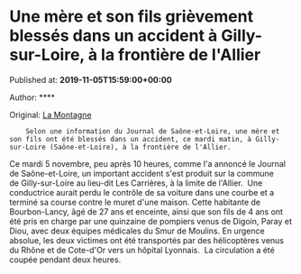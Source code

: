 
# Une mère et son fils grièvement blessés dans un accident à Gilly-sur-Loire, à la frontière de l'Allier

Published at: **2019-11-05T15:59:00+00:00**

Author: ****

Original: [La Montagne](https://www.lamontagne.fr/diou-03290/actualites/une-mere-et-son-fils-grievement-blesses-dans-un-accident-a-gilly-sur-loire-a-la-frontiere-de-l-allier_13678099/)


        Selon une information du Journal de Saône-et-Loire, une mère et son fils ont été blessés dans un accident, ce mardi matin, à Gilly-sur-Loire (Saône-et-Loire), à la frontière de l'Allier.
      
Ce mardi 5 novembre, peu après 10 heures, comme l'a annoncé le Journal de Saône-et-Loire, un important accident s'est produit sur la commune de Gilly-sur-Loire au lieu-dit Les Carrières, à la limite de l'Allier. 
Une conductrice aurait perdu le contrôle de sa voiture dans une courbe et a terminé sa course contre le muret d'une maison. Cette habitante de Bourbon-Lancy, âgé de 27 ans et enceinte, ainsi que son fils de 4 ans ont été pris en charge par une quinzaine de pompiers venus de Digoin, Paray et Diou, avec deux équipes médicales du Smur de Moulins.
En urgence absolue, les deux victimes ont été transportés par des hélicoptères venus du Rhône et de Cote-d'Or vers un hôpital Lyonnais. 
La circulation a été coupée pendant deux heures.
